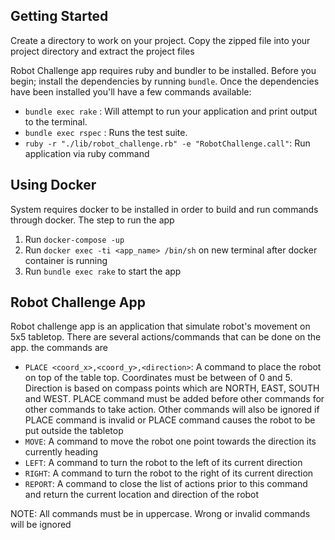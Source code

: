 ## Getting Started
Create a directory to work on your project. Copy the zipped file into your project directory and extract the project files

Robot Challenge app requires ruby and bundler to be installed. Before you begin; install the dependencies by running `bundle`.
Once the dependencies have been installed you'll have a few commands available:
- `bundle exec rake`  : Will attempt to run your application and print output to the terminal.
- `bundle exec rspec` : Runs the test suite.
- `ruby -r "./lib/robot_challenge.rb" -e "RobotChallenge.call"`: Run application via ruby command


## Using Docker
System requires docker to be installed in order to build and run commands through docker. The step to run the app
1. Run `docker-compose -up`
2. Run `docker exec -ti <app_name> /bin/sh` on new terminal after docker container is running
3. Run `bundle exec rake` to start the app

## Robot Challenge App
Robot challenge app is an application that simulate robot's movement on 5x5 tabletop.
There are several actions/commands that can be done on the app. the commands are
- `PLACE <coord_x>,<coord_y>,<direction>`: A command to place the robot on top of the table top. 
Coordinates must be between of 0 and 5. 
Direction is based on compass points which are NORTH, EAST, SOUTH and WEST.
PLACE command must be added before other commands for other commands to take action.
Other commands will also be ignored if PLACE command is invalid or PLACE command causes the robot to be put outside the tabletop 
- `MOVE`: A command to move the robot one point towards the direction its currently heading
- `LEFT`: A command to turn the robot to the left of its current direction
- `RIGHT`:  A command to turn the robot to the right of its current direction
- `REPORT`: A command to close the list of actions prior to this command and return the current location and direction of the robot

NOTE: All commands must be in uppercase. Wrong or invalid commands will be ignored
